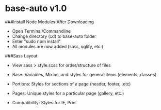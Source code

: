 base-auto v1.0
==================

###Install Node Modules After Downloading
- Open Terminal/Commandline
- Change directory (cd) to base-auto folder
- Enter "sudo npm install"
- All modules are now added (sass, uglify, etc.)

###Sass Layout
- View sass > style.scss for order/structure of files

- Base: Variables, Mixins, and styles for general items (elements, classes)
- Portions: Styles for sections of a page (header, footer, .etc)
- Pages: Unique styles for a particular page (gallery, etc.)
- Compatibility: Styles for IE, Print
